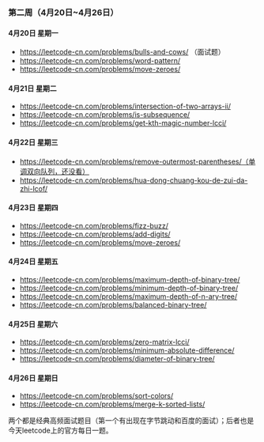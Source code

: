 ### 第二周（4月20日~4月26日）

#### 4月20日 星期一

- https://leetcode-cn.com/problems/bulls-and-cows/ （面试题）
- https://leetcode-cn.com/problems/word-pattern/
- https://leetcode-cn.com/problems/move-zeroes/

#### 4月21日 星期二

- https://leetcode-cn.com/problems/intersection-of-two-arrays-ii/
- https://leetcode-cn.com/problems/is-subsequence/
- https://leetcode-cn.com/problems/get-kth-magic-number-lcci/

#### 4月22日 星期三

- https://leetcode-cn.com/problems/remove-outermost-parentheses/（单调双向队列，还没看）
- https://leetcode-cn.com/problems/hua-dong-chuang-kou-de-zui-da-zhi-lcof/

#### 4月23日 星期四

- https://leetcode-cn.com/problems/fizz-buzz/
- https://leetcode-cn.com/problems/add-digits/
- https://leetcode-cn.com/problems/move-zeroes/

#### 4月24日 星期五

- https://leetcode-cn.com/problems/maximum-depth-of-binary-tree/
- https://leetcode-cn.com/problems/minimum-depth-of-binary-tree/
- https://leetcode-cn.com/problems/maximum-depth-of-n-ary-tree/
- https://leetcode-cn.com/problems/balanced-binary-tree/

#### 4月25日 星期六

- https://leetcode-cn.com/problems/zero-matrix-lcci/
- https://leetcode-cn.com/problems/minimum-absolute-difference/
- https://leetcode-cn.com/problems/diameter-of-binary-tree/

#### 4月26日 星期日
- https://leetcode-cn.com/problems/sort-colors/
- https://leetcode-cn.com/problems/merge-k-sorted-lists/

两个都是经典高频面试题目（第一个有出现在字节跳动和百度的面试）；后者也是今天leetcode上的官方每日一题。